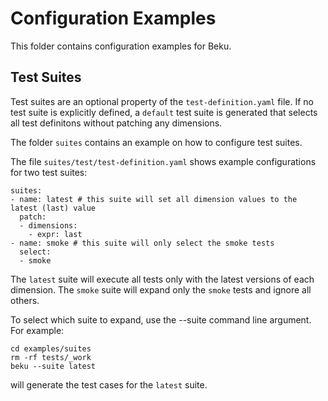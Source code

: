 # Configuration Examples

This folder contains configuration examples for Beku.

## Test Suites

Test suites are an optional property of the `test-definition.yaml` file. If no test suite is explicitly defined,
a `default` test suite is generated that selects all test definitons without patching any dimensions.

The folder `suites` contains an example on how to configure test suites.

The file `suites/test/test-definition.yaml` shows example configurations for two test suites:

    suites:
    - name: latest # this suite will set all dimension values to the latest (last) value
      patch:
      - dimensions:
        - expr: last
    - name: smoke # this suite will only select the smoke tests
      select:
      - smoke

The `latest` suite will execute all tests only with the latest versions of each dimension.
The `smoke` suite will expand only the `smoke` tests and ignore all others.

To select which suite to expand, use the --suite command line argument. For example:

    cd examples/suites
    rm -rf tests/_work
    beku --suite latest

will generate the test cases for the `latest` suite.
